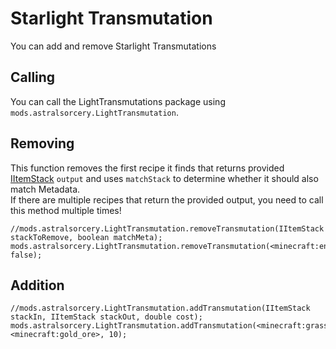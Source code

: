 # Starlight Transmutation

You can add and remove Starlight Transmutations

## Calling

You can call the LightTransmutations package using `mods.astralsorcery.LightTransmutation`.

## Removing

This function removes the first recipe it finds that returns provided [IItemStack](/Vanilla/Items/IItemStack/) `output` and uses `matchStack` to determine whether it should also match Metadata.  
If there are multiple recipes that return the provided output, you need to call this method multiple times!

```zenscript
//mods.astralsorcery.LightTransmutation.removeTransmutation(IItemStack stackToRemove, boolean matchMeta);
mods.astralsorcery.LightTransmutation.removeTransmutation(<minecraft:end_stone>, false);
```

## Addition

    //mods.astralsorcery.LightTransmutation.addTransmutation(IItemStack stackIn, IItemStack stackOut, double cost);
    mods.astralsorcery.LightTransmutation.addTransmutation(<minecraft:grass>, <minecraft:gold_ore>, 10);